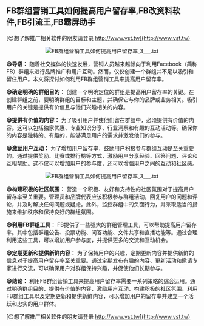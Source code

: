 ## **FB群组营销工具如何提高用户留存率,FB改资料软件,FB引流王,FB霸屏助手**

[😍想了解推广相关软件的朋友请登录 http://www.vst.tw](http://www.vst.tw)

 <center><img src="https://vst.tw/MP4/tuiguang/png/8.png" alt="FB群组营销工具如何提高用户留存率_3___.txt"></center>

**😄导语：**
随着社交媒体的快速发展，营销人员越来越倾向于利用Facebook（简称FB）群组来进行品牌推广和用户互动。然而，仅仅创建一个群组并不足以吸引和留住用户。本文将探讨如何利用FB群组营销工具来提高用户留存率。

**😄确定明确的群组目的：**
创建一个明确定位的群组是提高用户留存率的关键。在创建群组之前，要明确群组的目标和主题，并确保它与你的品牌或业务相关。吸引用户的关键是提供有价值且与他们兴趣相关的内容。

**😄提供有价值的内容：**
为了吸引用户并使他们留在群组中，必须提供有价值的内容。这可以包括独家优惠、专业知识分享、行业洞察和有趣的互动活动等。确保你的内容是独特的、有趣的，能够满足用户的需求并激发他们的参与。

**😄激励用户互动：**
为了增加用户留存率，鼓励用户积极参与群组互动是至关重要的。通过提供奖励、比赛或排行榜等方式，激励用户分享经验、回答问题、评论和互相帮助。这不仅可以增加用户的参与度，还可以增强用户之间的互动和社区感。

 <center><img src="https://vst.tw/MP4/tuiguang/png/6.png" alt="FB群组营销工具如何提高用户留存率_3___.txt"></center>

**😄构建积极的社区氛围：**
营造一个积极、友好和支持性的社区氛围对于提高用户留存率至关重要。管理员和品牌代表应该积极参与群组活动，回复用户的问题和评论，并及时解决任何问题或疑虑。此外，监控群组中的负面行为，并采取适当的措施来维护秩序和保持良好的群组氛围。

**😄利用FB群组工具：**
FB提供了一些强大的群组管理工具，可以帮助提高用户留存率。其中包括群组公告、投票功能、问答功能、文件共享和直播功能等。通过合理利用这些工具，可以增加用户参与度，并提供更多的交流和互动机会。

**😄定期更新和提供新鲜内容：**
为了保持用户的兴趣，定期更新内容并提供新鲜的信息对于提高用户留存率至关重要。通过定期发布有趣的内容、更新活动和邀请专家进行交流，可以确保用户对群组保持兴趣，并促使他们长期参与。

**😄结论：**
利用FB群组营销工具来提高用户留存率需要一系列策略的综合运用。通过明确群组目的、提供有价值的内容、激励用户互动、构建积极的社区氛围、利用FB群组工具以及定期更新和提供新鲜内容，可以增加用户的留存率并建立一个活跃和忠实的用户群体。

[😍想了解推广相关软件的朋友请登录 http://www.vst.tw](http://www.vst.tw)



